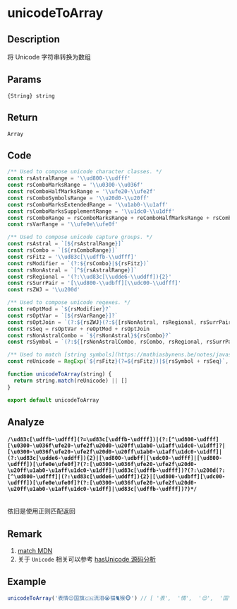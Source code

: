 # unicodeToArray 

## Description 
将 Unicode 字符串转换为数组
## Params
`{String} string`
## Return
`Array`

## Code
```js
/** Used to compose unicode character classes. */
const rsAstralRange = '\\ud800-\\udfff'
const rsComboMarksRange = '\\u0300-\\u036f'
const reComboHalfMarksRange = '\\ufe20-\\ufe2f'
const rsComboSymbolsRange = '\\u20d0-\\u20ff'
const rsComboMarksExtendedRange = '\\u1ab0-\\u1aff'
const rsComboMarksSupplementRange = '\\u1dc0-\\u1dff'
const rsComboRange = rsComboMarksRange + reComboHalfMarksRange + rsComboSymbolsRange + rsComboMarksExtendedRange + rsComboMarksSupplementRange
const rsVarRange = '\\ufe0e\\ufe0f'

/** Used to compose unicode capture groups. */
const rsAstral = `[${rsAstralRange}]`
const rsCombo = `[${rsComboRange}]`
const rsFitz = '\\ud83c[\\udffb-\\udfff]'
const rsModifier = `(?:${rsCombo}|${rsFitz})`
const rsNonAstral = `[^${rsAstralRange}]`
const rsRegional = '(?:\\ud83c[\\udde6-\\uddff]){2}'
const rsSurrPair = '[\\ud800-\\udbff][\\udc00-\\udfff]'
const rsZWJ = '\\u200d'

/** Used to compose unicode regexes. */
const reOptMod = `${rsModifier}?`
const rsOptVar = `[${rsVarRange}]?`
const rsOptJoin = `(?:${rsZWJ}(?:${[rsNonAstral, rsRegional, rsSurrPair].join('|')})${rsOptVar + reOptMod})*`
const rsSeq = rsOptVar + reOptMod + rsOptJoin
const rsNonAstralCombo = `${rsNonAstral}${rsCombo}?`
const rsSymbol = `(?:${[rsNonAstralCombo, rsCombo, rsRegional, rsSurrPair, rsAstral].join('|')})`

/** Used to match [string symbols](https://mathiasbynens.be/notes/javascript-unicode). */
const reUnicode = RegExp(`${rsFitz}(?=${rsFitz})|${rsSymbol + rsSeq}`, 'g')

function unicodeToArray(string) {
  return string.match(reUnicode) || []
}

export default unicodeToArray

```
## Analyze
#### `/\ud83c[\udffb-\udfff](?=\ud83c[\udffb-\udfff])|(?:[^\ud800-\udfff][\u0300-\u036f\ufe20-\ufe2f\u20d0-\u20ff\u1ab0-\u1aff\u1dc0-\u1dff]?|[\u0300-\u036f\ufe20-\ufe2f\u20d0-\u20ff\u1ab0-\u1aff\u1dc0-\u1dff]|(?:\ud83c[\udde6-\uddff]){2}|[\ud800-\udbff][\udc00-\udfff]|[\ud800-\udfff])[\ufe0e\ufe0f]?(?:[\u0300-\u036f\ufe20-\ufe2f\u20d0-\u20ff\u1ab0-\u1aff\u1dc0-\u1dff]|\ud83c[\udffb-\udfff])?(?:\u200d(?:[^\ud800-\udfff]|(?:\ud83c[\udde6-\uddff]){2}|[\ud800-\udbff][\udc00-\udfff])[\ufe0e\ufe0f]?(?:[\u0300-\u036f\ufe20-\ufe2f\u20d0-\u20ff\u1ab0-\u1aff\u1dc0-\u1dff]|\ud83c[\udffb-\udfff])?)*/`

<img  :src="$withBase('/assets/reg_unicodeToArray_1.svg')" />

依旧是使用正则匹配返回

## Remark
1. [match MDN](https://developer.mozilla.org/zh-CN/docs/Web/JavaScript/Reference/Global_Objects/String/match)
2. 关于 `Unicode` 相关可以参考 [hasUnicode 源码分析](./hasUnicode.md)

## Example
```js
unicodeToArray('表情😊国旗🇨🇳流泪😭猫🐈猴🐵') // [ '表',  '情',  '😊',  '国',  '旗',  '🇨🇳', '流',  '泪',  '😭', '猫',  '🐈', '猴', '🐵']
```
